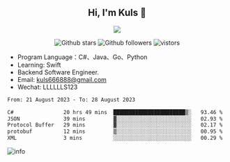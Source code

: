 <h2 align="center"> Hi, I'm Kuls 👋 </h2>
<p align="center">
    <p align="center">
        <img src=" https://avatars.githubusercontent.com/u/42165104?s=460&u=5c7fbf0bce7d4b38a15a44676e6f64b529e47598&v=4"/>
    </p>
    <p align="center">
      <img src="https://img.shields.io/github/stars/hellokuls?style=social" alt="Github stars" />
      <img src="https://img.shields.io/github/followers/hellokuls?style=social" alt="Github followers" />
      <img src="https://visitor-badge.glitch.me/badge?page_id=hellokuls.readme" alt="vistors" />
    </p>
</p>

- Program Language：C#、Java、Go、Python
- Learning: Swift
- Backend Software Engineer.
- Email: kuls666888@gmail.com
- Wechat: LLLLLLS123

<!--START_SECTION:waka-->

```txt
From: 21 August 2023 - To: 28 August 2023

C#                20 hrs 49 mins  ███████████████████████▒░   93.46 %
JSON              39 mins         ▓░░░░░░░░░░░░░░░░░░░░░░░░   02.93 %
Protocol Buffer   29 mins         ▓░░░░░░░░░░░░░░░░░░░░░░░░   02.17 %
protobuf          12 mins         ▒░░░░░░░░░░░░░░░░░░░░░░░░   00.95 %
XML               3 mins          ░░░░░░░░░░░░░░░░░░░░░░░░░   00.29 %
```

<!--END_SECTION:waka-->

![info](https://github-readme-stats.vercel.app/api?username=hellokuls&show_icons=true&count_private=true&hide=prs&theme=default_repocard)


